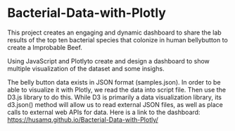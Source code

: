 # Bacterial-Data-with-Plotly

This project creates an engaging and dynamic dashboard to share the lab results of the top ten bacterial species that colonize in human bellybutton to create a Improbable Beef. 

Using JavaScript and Plotlyto create and design a dashboard to show multiple visualization of the dataset and some insighs.

The belly button data exists in JSON format (samples.json). In order to be able to visualize it with Plotly, we read the data into script file. Then use the D3.js library to do this. While D3 is primarily a data visualization library, its d3.json() method will allow us to read external JSON files, as well as place calls to external web APIs for data.
Here is a link to the dashboard: 
 https://husamq.github.io/Bacterial-Data-with-Plotly/



